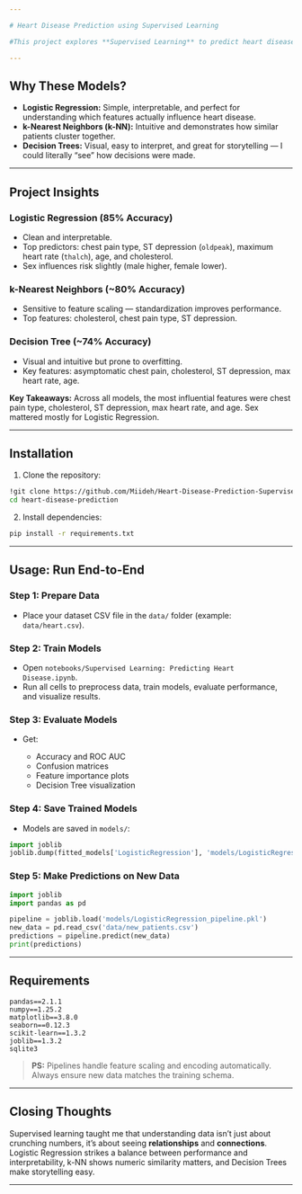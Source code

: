 ```yaml
---

# Heart Disease Prediction using Supervised Learning

#This project explores **Supervised Learning** to predict heart disease from patient data using **Logistic Regression, k-NN, and Decision Trees**. Along the way, I learned how preprocessing, feature importance, and model selection dramatically affect performance — and yes, Lagos traffic counts as debugging practice 😅.

---
```


## **Why These Models?**

* **Logistic Regression:** Simple, interpretable, and perfect for understanding which features actually influence heart disease.
* **k-Nearest Neighbors (k-NN):** Intuitive and demonstrates how similar patients cluster together.
* **Decision Trees:** Visual, easy to interpret, and great for storytelling — I could literally “see” how decisions were made.

---

## **Project Insights**

### Logistic Regression (85% Accuracy)

* Clean and interpretable.
* Top predictors: chest pain type, ST depression (`oldpeak`), maximum heart rate (`thalch`), age, and cholesterol.
* Sex influences risk slightly (male higher, female lower).

### k-Nearest Neighbors (~80% Accuracy)

* Sensitive to feature scaling — standardization improves performance.
* Top features: cholesterol, chest pain type, ST depression.

### Decision Tree (~74% Accuracy)

* Visual and intuitive but prone to overfitting.
* Key features: asymptomatic chest pain, cholesterol, ST depression, max heart rate, age.

**Key Takeaways:** Across all models, the most influential features were chest pain type, cholesterol, ST depression, max heart rate, and age. Sex mattered mostly for Logistic Regression.

---

## **Installation**

1. Clone the repository:

```bash
!git clone https://github.com/Miideh/Heart-Disease-Prediction-Supervised-Learning-.git
cd heart-disease-prediction
```

2. Install dependencies:

```bash
pip install -r requirements.txt
```

---

## **Usage: Run End-to-End**

### **Step 1: Prepare Data**

* Place your dataset CSV file in the `data/` folder (example: `data/heart.csv`).

### **Step 2: Train Models**

* Open `notebooks/Supervised Learning: Predicting Heart Disease.ipynb`.
* Run all cells to preprocess data, train models, evaluate performance, and visualize results.

### **Step 3: Evaluate Models**

* Get:

  * Accuracy and ROC AUC
  * Confusion matrices
  * Feature importance plots
  * Decision Tree visualization

### **Step 4: Save Trained Models**

* Models are saved in `models/`:

```python
import joblib
joblib.dump(fitted_models['LogisticRegression'], 'models/LogisticRegression_pipeline.pkl')
```

### **Step 5: Make Predictions on New Data**

```python
import joblib
import pandas as pd

pipeline = joblib.load('models/LogisticRegression_pipeline.pkl')
new_data = pd.read_csv('data/new_patients.csv')
predictions = pipeline.predict(new_data)
print(predictions)
```

---

## **Requirements**

```text
pandas==2.1.1
numpy==1.25.2
matplotlib==3.8.0
seaborn==0.12.3
scikit-learn==1.3.2
joblib==1.3.2
sqlite3
```

> **PS:** Pipelines handle feature scaling and encoding automatically. Always ensure new data matches the training schema.

---

## **Closing Thoughts**

Supervised learning taught me that understanding data isn’t just about crunching numbers, it’s about seeing **relationships** and **connections**. Logistic Regression strikes a balance between performance and interpretability, k-NN shows numeric similarity matters, and Decision Trees make storytelling easy.


---


